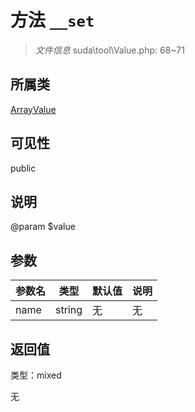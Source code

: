 # 方法 `__set`

> *文件信息* suda\tool\Value.php: 68~71

## 所属类 

[ArrayValue](../ArrayValue.md)

## 可见性

 public 

## 说明

@param $value

## 参数


| 参数名 | 类型 | 默认值 | 说明 |
|--------|-----|-------|-------|
| name |  string | 无 | 无 |



## 返回值

类型：mixed

无

